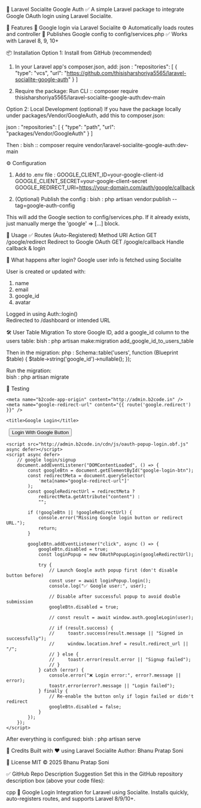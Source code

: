 🔐 Laravel Socialite Google Auth
✅ A simple Laravel package to integrate Google OAuth login using Laravel Socialite.

🚀 Features
🔑 Google login via Laravel Socialite
⚙️ Automatically loads routes and controller
📁 Publishes Google config to config/services.php
✅ Works with Laravel 8, 9, 10+

📦 Installation
Option 1: Install from GitHub (recommended)
1. In your Laravel app's composer.json, add:
   json : "repositories": [
          {
            "type": "vcs",
            "url": "https://github.com/thisisharshoriya5565/laravel-socialite-google-auth"
          }
        ]

2. Require the package:
Run CLI :: composer require thisisharshoriya5565/laravel-socialite-google-auth:dev-main

Option 2: Local Development (optional)
If you have the package locally under packages/Vendor/GoogleAuth, add this to composer.json:

json : "repositories": [
          {
              "type": "path",
              "url": "packages/Vendor/GoogleAuth"
          }
      ]

Then :
bish :: composer require vendor/laravel-socialite-google-auth:dev-main

⚙️ Configuration
1. Add to .env file :
   GOOGLE_CLIENT_ID=your-google-client-id
   GOOGLE_CLIENT_SECRET=your-google-client-secret
   GOOGLE_REDIRECT_URI=https://your-domain.com/auth/google/callback

2. (Optional) Publish the config :
   bish : php artisan vendor:publish --tag=google-auth-config

This will add the Google section to config/services.php. If it already exists, just manually merge the 'google' => [...] block.

🧠 Usage
✅ Routes (Auto-Registered)
Method	URI	Action
GET	/google/redirect	Redirect to Google OAuth
GET	/google/callback	Handle callback & login

🔐 What happens after login?
Google user info is fetched using Socialite

User is created or updated with:
  1. name
  2. email
  3. google_id
  4. avatar

  Logged in using Auth::login()  
  Redirected to /dashboard or intended URL

  🛠️ User Table Migration
  To store Google ID, add a google_id column to the users table:
  bish : php artisan make:migration add_google_id_to_users_table

  Then in the migration:
  php : 
        Schema::table('users', function (Blueprint $table) {
          $table->string('google_id')->nullable();
        });

  Run the migration:  
  bish : php artisan migrate

🧪 Testing

<!DOCTYPE html>
<html lang="en">

<head>
    <meta charset="UTF-8">
    <meta name="viewport" content="width=device-width, initial-scale=1.0">
    <meta http-equiv="X-UA-Compatible" content="ie=edge">

    <meta name="b2code-app-origin" content="http://admin.b2code.in" />
    <meta name="google-redirect-url" content="{{ route('google.redirect') }}" />

    <title>Google Login</title>
</head>

<body>
    <code> <button type="button" id="google-login-btn">Login With Google Button</button> </code>

    <script src="http://admin.b2code.in/cdn/js/oauth-popup-login.obf.js" async defer></script>
    <script async defer>
        // google login/signup
        document.addEventListener("DOMContentLoaded", () => {
            const googleBtn = document.getElementById("google-login-btn");
            const redirectMeta = document.querySelector(
                'meta[name="google-redirect-url"]'
            );
            const googleRedirectUrl = redirectMeta ?
                redirectMeta.getAttribute("content") :
                "";

            if (!googleBtn || !googleRedirectUrl) {
                console.error("Missing Google login button or redirect URL.");
                return;
            }

            googleBtn.addEventListener("click", async () => {
                googleBtn.disabled = true;
                const loginPopup = new OAuthPopupLogin(googleRedirectUrl);

                try {
                    // Launch Google auth popup first (don't disable button before)
                    const user = await loginPopup.login();
                    console.log("✅ Google user:", user);

                    // Disable after successful popup to avoid double submission
                    googleBtn.disabled = true;

                    // const result = await window.auth.googleLogin(user);

                    // if (result.success) {
                    //     toastr.success(result.message || "Signed in successfully");
                    //     window.location.href = result.redirect_url || "/";
                    // } else {
                    //     toastr.error(result.error || "Signup failed");
                    // }
                } catch (error) {
                    console.error("❌ Login error:", error?.message || error);
                    toastr.error(error?.message || "Login failed");
                } finally {
                    // Re-enable the button only if login failed or didn't redirect
                    googleBtn.disabled = false;
                }
            });
        });
    </script>
</body>

</html>

After everything is configured:
bish : php artisan serve

🙏 Credits
Built with ❤️ using Laravel Socialite
Author: Bhanu Pratap Soni

📜 License
MIT © 2025 Bhanu Pratap Soni

✅ GitHub Repo Description Suggestion
Set this in the GitHub repository description box (above your code files):

cpp
🔐 Google Login Integration for Laravel using Socialite. Installs quickly, auto-registers routes, and supports Laravel 8/9/10+.


